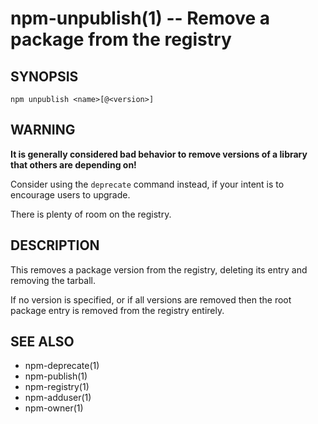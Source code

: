 npm-unpublish(1) -- Remove a package from the registry
======================================================

## SYNOPSIS

    npm unpublish <name>[@<version>]

## WARNING

**It is generally considered bad behavior to remove versions of a library
that others are depending on!**

Consider using the `deprecate` command
instead, if your intent is to encourage users to upgrade.

There is plenty of room on the registry.

## DESCRIPTION

This removes a package version from the registry, deleting its
entry and removing the tarball.

If no version is specified, or if all versions are removed then
the root package entry is removed from the registry entirely.

## SEE ALSO

* npm-deprecate(1)
* npm-publish(1)
* npm-registry(1)
* npm-adduser(1)
* npm-owner(1)
